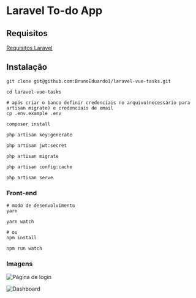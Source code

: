 # Laravel To-do App

## Requisitos

[Requisitos Laravel](https://laravel.com/docs/7.x#server-requirements)

## Instalação

```
git clone git@github.com:BrunoEduardo1/laravel-vue-tasks.git

cd laravel-vue-tasks

# após criar o banco definir credenciais no arquivo(necessário para artisan migrate) e credenciais de email
cp .env.example .env

composer install

php artisan key:generate

php artisan jwt:secret

php artisan migrate

php artisan config:cache

php artisan serve

```

### Front-end

```
# modo de desenvolvimento
yarn

yarn watch

# ou
npm install

npm run watch

```

### Imagens

![Página de login](https://i.imgur.com/9mJD9YN.png)

![Dashboard](https://i.imgur.com/8nPpgS8.png)